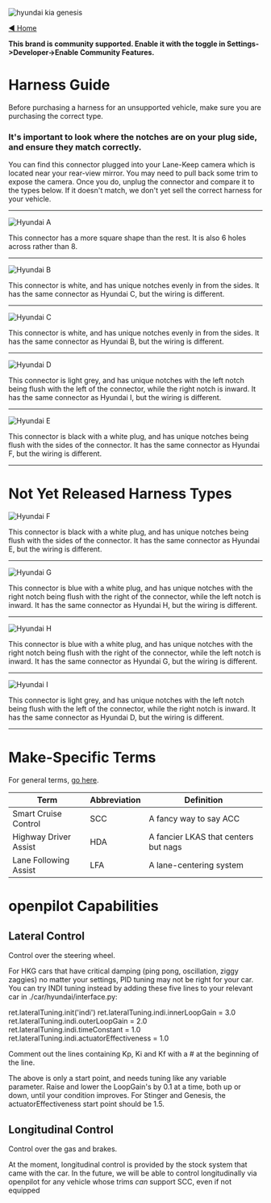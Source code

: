 ![hyundai kia genesis](https://user-images.githubusercontent.com/37757984/82103626-983d4800-96c8-11ea-8062-e771da985755.jpeg)

[◄ Home](https://github.com/commaai/openpilot/wiki)

**This brand is community supported. Enable it with the toggle in Settings->Developer->Enable Community Features.**

# Harness Guide

Before purchasing a harness for an unsupported vehicle, make sure you are purchasing the correct type. 
### It's important to look where the notches are on your plug side, and ensure they match correctly.

You can find this connector plugged into your Lane-Keep camera which is located near your rear-view mirror. You may need to pull back some trim to expose the camera. Once you do, unplug the connector and compare it to the types below. If it doesn't match, we don't yet sell the correct harness for your vehicle.

---
![Hyundai A](https://user-images.githubusercontent.com/37757984/82007923-4d67f580-9620-11ea-8e5f-8167e2051f02.png)

This connector has a more square shape than the rest. It is also 6 holes across rather than 8.

---
![Hyundai B](https://user-images.githubusercontent.com/37757984/82935518-06dc9a00-9f42-11ea-996c-e83166c0c89e.png)

This connector is white, and has unique notches evenly in from the sides. It has the same connector as Hyundai C, but the wiring is different.

---
![Hyundai C](https://user-images.githubusercontent.com/37757984/82935522-07753080-9f42-11ea-85d1-8f104693f41c.png)

This connector is white, and has unique notches evenly in from the sides. It has the same connector as Hyundai B, but the wiring is different.

---
![Hyundai D](https://user-images.githubusercontent.com/37757984/82935524-07753080-9f42-11ea-88cd-3691be085b66.png)

This connector is light grey, and has unique notches with the left notch being flush with the left of the connector, while the right notch is inward. It has the same connector as Hyundai I, but the wiring is different.

---
![Hyundai E](https://user-images.githubusercontent.com/37757984/82935525-080dc700-9f42-11ea-809a-cedd72f97112.png)

This connector is black with a white plug, and has unique notches being flush with the sides of the connector. It has the same connector as Hyundai F, but the wiring is different.

---
# Not Yet Released Harness Types

![Hyundai F](https://user-images.githubusercontent.com/37757984/82935527-080dc700-9f42-11ea-9d7c-c4383e72da57.png)

This connector is black with a white plug, and has unique notches being flush with the sides of the connector. It has the same connector as Hyundai E, but the wiring is different.

---
![Hyundai G](https://user-images.githubusercontent.com/37757984/82961461-4e7b1a00-9f72-11ea-80b3-78570386bb82.png)

This connector is blue with a white plug, and has unique notches with the right notch being flush with the right of the connector, while the left notch is inward. It has the same connector as Hyundai H, but the wiring is different.

---
![Hyundai H](https://user-images.githubusercontent.com/37757984/82961496-63f04400-9f72-11ea-9096-c1c38ea9971d.png)

This connector is blue with a white plug, and has unique notches with the right notch being flush with the right of the connector, while the left notch is inward. It has the same connector as Hyundai G, but the wiring is different.

---
![Hyundai I](https://user-images.githubusercontent.com/12204953/83317263-f9007080-a1f0-11ea-9ae4-981782597904.png)

This connector is light grey, and has unique notches with the left notch being flush with the left of the connector, while the right notch is inward. It has the same connector as Hyundai D, but the wiring is different.

---

# Make-Specific Terms

For general terms, [go here](https://github.com/commaai/openpilot/wiki/General-Terms).

Term | Abbreviation | Definition
--- | --- | ---
Smart Cruise Control | SCC | A fancy way to say ACC
Highway Driver Assist | HDA | A fancier LKAS that centers but nags
Lane Following Assist | LFA | A lane-centering system

# openpilot Capabilities

## Lateral Control

Control over the steering wheel.

For HKG cars that have critical damping (ping pong, oscillation, ziggy zaggies) no matter your settings, PID tuning may not be right for your car.  You can try INDI tuning instead by adding these five lines to your relevant car in ./car/hyundai/interface.py:

ret.lateralTuning.init('indi')
ret.lateralTuning.indi.innerLoopGain = 3.0
ret.lateralTuning.indi.outerLoopGain = 2.0
ret.lateralTuning.indi.timeConstant = 1.0
ret.lateralTuning.indi.actuatorEffectiveness = 1.0

Comment out the lines containing Kp, Ki and Kf with a # at the beginning of the line.

The above is only a start point, and needs tuning like any variable parameter.  Raise and lower the LoopGain's by 0.1 at a time, both up or down, until your condition improves.  For Stinger and Genesis, the actuatorEffectiveness start point should be 1.5. 

## Longitudinal Control

Control over the gas and brakes.

At the moment, longitudinal control is provided by the stock system that came with the car.
In the future, we will be able to control longitudinally via openpilot for any vehicle whose trims _can_ support SCC, even if not equipped